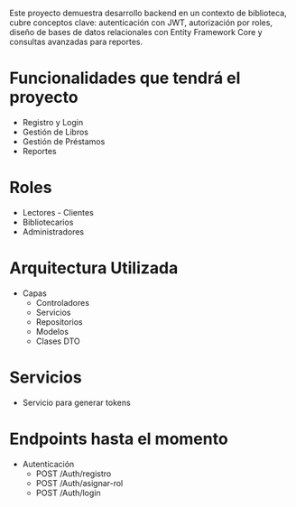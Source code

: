 Este proyecto demuestra desarrollo backend en un contexto de biblioteca, cubre conceptos clave: autenticación con JWT, autorización por roles, diseño
de bases de datos relacionales con Entity Framework Core y consultas avanzadas para reportes.

# Funcionalidades que tendrá el proyecto
- Registro y Login
- Gestión de Libros
- Gestión de Préstamos
- Reportes

# Roles
- Lectores - Clientes
- Bibliotecarios
- Administradores

# Arquitectura Utilizada
- Capas
  - Controladores
  - Servicios
  - Repositorios
  - Modelos
  - Clases DTO

# Servicios
- Servicio para generar tokens

# Endpoints hasta el momento
- Autenticación
   - POST /Auth/registro
   - POST /Auth/asignar-rol
   - POST /Auth/login
